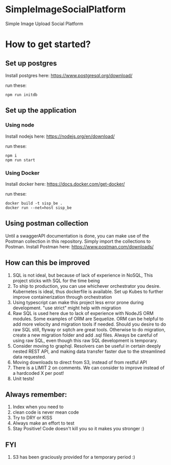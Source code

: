 # SimpleImageSocialPlatform
Simple Image Upload Social Platform

# How to get started?
## Set up postgres
Install postgres here: https://www.postgresql.org/download/

run these:
```
npm run initdb
```

## Set up the application

### Using node
Install nodejs here: https://nodejs.org/en/download/

run these:
```
npm i
npm run start
```

### Using Docker
Install docker here: https://docs.docker.com/get-docker/

run these:
```
docker build -t sisp_be .
docker run --net=host sisp_be
```

## Using postman collection
Until a swaggerAPI documentation is done, you can make use of the Postman collection in this repository. Simply import the collections to Postman.
Install Postman here: https://www.postman.com/downloads/

## How can this be improved
1. SQL is not ideal, but because of lack of experience in NoSQL, This project sticks with SQL for the time being
2. To ship to production, you can use whichever orchestrator you desire.  Kubernetes is ideal, thus dockerfile is available. Set up Kubes to further improve containerization through orchestration
3. Using typescript can make this project less error prone during development. "use strict" might help with migration
4. Raw SQL is used here due to lack of experience with NodeJS ORM modules. Some examples of ORM are Sequelize. ORM can be helpful to add more velocity and migration tools if needed. Should you desire to do raw SQL still, flyway or sqitch are great tools. Otherwise to do migration, create a new migration folder and add .sql files. Always be careful of using raw SQL, even though this raw SQL development is temporary.
5. Consider moving to graphql. Resolvers can be useful in certain deeply nested REST API, and making data transfer faster due to the streamlined data requested.
6. Moving downloads to direct from S3, instead of from restful API
7. There is a LIMIT 2 on comments. We can consider to improve instead of a hardcoded X per post!
8. Unit tests!

## Always remember:
1. Index when you need to
2. clean code is never mean code
3. Try to DRY or KISS
4. Always make an effort to test
5. Stay Positive! Code doesn't kill you so it makes you stronger :)

## FYI
1. S3 has been graciously provided for a temporary period :)